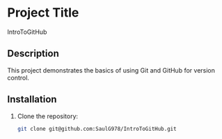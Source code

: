 # Project Title
IntroToGitHub

## Description
This project demonstrates the basics of using Git and GitHub for version control.

## Installation
1. Clone the repository:
   ```bash
   git clone git@github.com:SaulG978/IntroToGitHub.git

